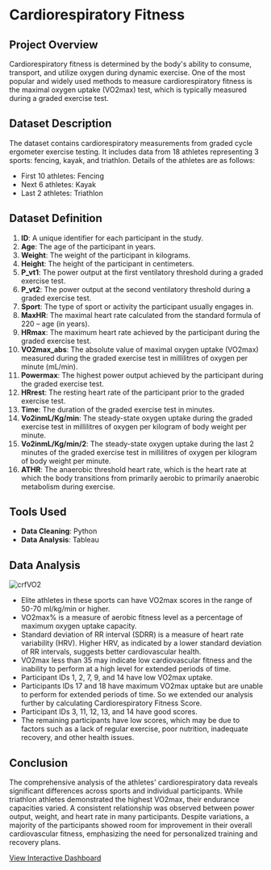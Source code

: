 # Cardiorespiratory Fitness

## Project Overview
Cardiorespiratory fitness is determined by the body's ability to consume, transport, and utilize oxygen during dynamic exercise. One of the most popular and widely used methods to measure cardiorespiratory fitness is the maximal oxygen uptake (VO2max) test, which is typically measured during a graded exercise test.

## Dataset Description
The dataset contains cardiorespiratory measurements from graded cycle ergometer exercise testing. It includes data from 18 athletes representing 3 sports: fencing, kayak, and triathlon. Details of the athletes are as follows:
- First 10 athletes: Fencing
- Next 6 athletes: Kayak
- Last 2 athletes: Triathlon

## Dataset Definition
1. **ID**: A unique identifier for each participant in the study.
2. **Age**: The age of the participant in years.
3. **Weight**: The weight of the participant in kilograms.
4. **Height**: The height of the participant in centimeters.
5. **P_vt1**: The power output at the first ventilatory threshold during a graded exercise test.
6. **P_vt2**: The power output at the second ventilatory threshold during a graded exercise test.
7. **Sport**: The type of sport or activity the participant usually engages in.
8. **MaxHR**: The maximal heart rate calculated from the standard formula of 220 – age (in years).
9. **HRmax**: The maximum heart rate achieved by the participant during the graded exercise test.
10. **VO2max_abs**: The absolute value of maximal oxygen uptake (VO2max) measured during the graded exercise test in millilitres of oxygen per minute (mL/min).
11. **Powermax**: The highest power output achieved by the participant during the graded exercise test.
12. **HRrest**: The resting heart rate of the participant prior to the graded exercise test.
13. **Time**: The duration of the graded exercise test in minutes.
14. **Vo2inmL/Kg/min**: The steady-state oxygen uptake during the graded exercise test in millilitres of oxygen per kilogram of body weight per minute.
15. **Vo2inmL/Kg/min/2**: The steady-state oxygen uptake during the last 2 minutes of the graded exercise test in millilitres of oxygen per kilogram of body weight per minute.
16. **ATHR**: The anaerobic threshold heart rate, which is the heart rate at which the body transitions from primarily aerobic to primarily anaerobic metabolism during exercise.

## Tools Used
- **Data Cleaning**: Python
- **Data Analysis**: Tableau

## Data Analysis

![crfVO2](https://github.com/user-attachments/assets/77658d6e-fb14-4417-adad-bbc622b3030c)

- Elite athletes in these sports can have VO2max scores in the range of 50-70 ml/kg/min or higher.
- VO2max% is a measure of aerobic fitness level as a percentage of maximum oxygen uptake capacity.
- Standard deviation of RR interval (SDRR) is a measure of heart rate variability (HRV). Higher HRV, as indicated by a lower standard deviation of RR intervals, suggests better cardiovascular health.
- VO2max less than 35 may indicate low cardiovascular fitness and the inability to perform at a high level for extended periods of time.
- Participant IDs 1, 2, 7, 9, and 14 have low VO2max uptake.
- Participants IDs 17 and 18 have maximum VO2max uptake but are unable to perform for extended periods of time. So we extended our analysis further by calculating Cardiorespiratory Fitness Score.
- Participant IDs 3, 11, 12, 13, and 14 have good scores.
- The remaining participants have low scores, which may be due to factors such as a lack of regular exercise, poor nutrition, inadequate recovery, and other health issues.

## Conclusion
The comprehensive analysis of the athletes' cardiorespiratory data reveals significant differences across sports and individual participants. While triathlon athletes demonstrated the highest VO2max, their endurance capacities varied. A consistent relationship was observed between power output, weight, and heart rate in many participants. Despite variations, a majority of the participants showed room for improvement in their overall cardiovascular fitness, emphasizing the need for personalized training and recovery plans.

[View Interactive Dashboard](https://public.tableau.com/app/profile/manasa.garine/viz/CardioRespiratoryFitness_17422323855140/Story1?publish=yes)

